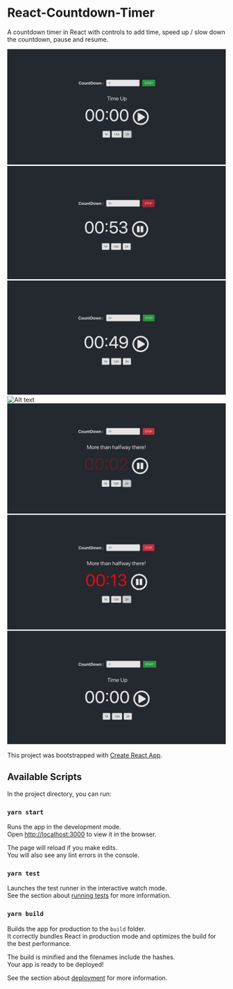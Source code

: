# React-Countdown-Timer

A countdown timer in React with controls to add time, speed up / slow down the countdown, pause and resume.

![Alt text](./src/images/screenshots/shot-beforestart.png?raw=true "Before countdown is started")
![Alt text](./src/images/screenshots/shot-started.png?raw=true "Countdown started")
![Alt text](./src/images/screenshots/shot-paused.png?raw=true "Timer paused")
![Alt text](./src/images/screenshots/shot-half-time-exceeded.png?raw=true "Timer reaches half count")
![Alt text](./src/images/screenshots/shot-blinking.png?raw=true "Blinking countdown when timer is less than 10seconds")
![Alt text](./src/images/screenshots/shot-lessthan-20sec.png?raw=true "Timer changes to red when less than 20seconds")
![Alt text](./src/images/screenshots/shot-ended.png?raw=true "Countdown ended")

This project was bootstrapped with [Create React App](https://github.com/facebook/create-react-app).

## Available Scripts

In the project directory, you can run:

### `yarn start`

Runs the app in the development mode.<br />
Open [http://localhost:3000](http://localhost:3000) to view it in the browser.

The page will reload if you make edits.<br />
You will also see any lint errors in the console.

### `yarn test`

Launches the test runner in the interactive watch mode.<br />
See the section about [running tests](https://facebook.github.io/create-react-app/docs/running-tests) for more information.

### `yarn build`

Builds the app for production to the `build` folder.<br />
It correctly bundles React in production mode and optimizes the build for the best performance.

The build is minified and the filenames include the hashes.<br />
Your app is ready to be deployed!

See the section about [deployment](https://facebook.github.io/create-react-app/docs/deployment) for more information.
